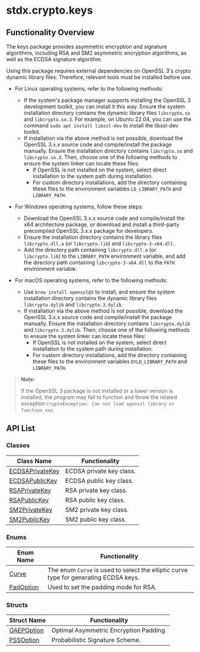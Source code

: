 # stdx.crypto.keys

## Functionality Overview

The keys package provides asymmetric encryption and signature algorithms, including RSA and SM2 asymmetric encryption algorithms, as well as the ECDSA signature algorithm.

Using this package requires external dependencies on OpenSSL 3's crypto dynamic library files. Therefore, relevant tools must be installed before use.

- For Linux operating systems, refer to the following methods:
    - If the system's package manager supports installing the OpenSSL 3 development toolkit, you can install it this way. Ensure the system installation directory contains the dynamic library files `libcrypto.so` and `libcrypto.so.3`. For example, on Ubuntu 22.04, you can use the command `sudo apt install libssl-dev` to install the libssl-dev toolkit.
    - If installation via the above method is not possible, download the OpenSSL 3.x.x source code and compile/install the package manually. Ensure the installation directory contains `libcrypto.so` and `libcrypto.so.3`. Then, choose one of the following methods to ensure the system linker can locate these files:
        - If OpenSSL is not installed on the system, select direct installation to the system path during installation.
        - For custom directory installations, add the directory containing these files to the environment variables `LD_LIBRARY_PATH` and `LIBRARY_PATH`.

- For Windows operating systems, follow these steps:
    - Download the OpenSSL 3.x.x source code and compile/install the x64 architecture package, or download and install a third-party precompiled OpenSSL 3.x.x package for developers.
    - Ensure the installation directory contains the library files `libcrypto.dll.a` (or `libcrypto.lib`) and `libcrypto-3-x64.dll`.
    - Add the directory path containing `libcrypto.dll.a` (or `libcrypto.lib`) to the `LIBRARY_PATH` environment variable, and add the directory path containing `libcrypto-3-x64.dll` to the `PATH` environment variable.

- For macOS operating systems, refer to the following methods:
    - Use `brew install openssl@3` to install, and ensure the system installation directory contains the dynamic library files `libcrypto.dylib` and `libcrypto.3.dylib`.
    - If installation via the above method is not possible, download the OpenSSL 3.x.x source code and compile/install the package manually. Ensure the installation directory contains `libcrypto.dylib` and `libcrypto.3.dylib`. Then, choose one of the following methods to ensure the system linker can locate these files:
        - If OpenSSL is not installed on the system, select direct installation to the system path during installation.
        - For custom directory installations, add the directory containing these files to the environment variables `DYLD_LIBRARY_PATH` and `LIBRARY_PATH`.

> **Note:**
>
> If the OpenSSL 3 package is not installed or a lower version is installed, the program may fail to function and throw the related exception `CryptoException: Can not load openssl library or function xxx`.

## API List

### Classes

|                 Class Name                |               Functionality               |
| ---------------------------------------- | ----------------------------------------- |
| [ECDSAPrivateKey](./keys_package_api/keys_package_classes.md#class-ecdsaprivatekey) | ECDSA private key class. |
| [ECDSAPublicKey](./keys_package_api/keys_package_classes.md#class-ecdsapublickey) | ECDSA public key class. |
| [RSAPrivateKey](./keys_package_api/keys_package_classes.md#class-rsaprivatekey) | RSA private key class. |
| [RSAPublicKey](./keys_package_api/keys_package_classes.md#class-rsapublickey) | RSA public key class. |
| [SM2PrivateKey](./keys_package_api/keys_package_classes.md#class-sm2privatekey) | SM2 private key class. |
| [SM2PublicKey](./keys_package_api/keys_package_classes.md#class-sm2publickey) | SM2 public key class. |

### Enums

| Enum Name                                                                                          | Functionality                 |
|---------------------------------------------------------------------------------------------------|-------------------------------|
| [Curve](./keys_package_api/keys_package_enums.md#enum-curve)                  | The enum `Curve` is used to select the elliptic curve type for generating ECDSA keys. |
| [PadOption](./keys_package_api/keys_package_enums.md#enum-padoption)                  | Used to set the padding mode for RSA. |

### Structs

| Struct Name                                                                                |           Functionality           |
|-------------------------------------------------------------------------------------------|-----------------------------------|
| [OAEPOption](./keys_package_api/keys_package_structs.md#struct-oaepoption)                     |  Optimal Asymmetric Encryption Padding. |
| [PSSOption](./keys_package_api/keys_package_structs.md#struct-pssoption)                     |  Probabilistic Signature Scheme. |